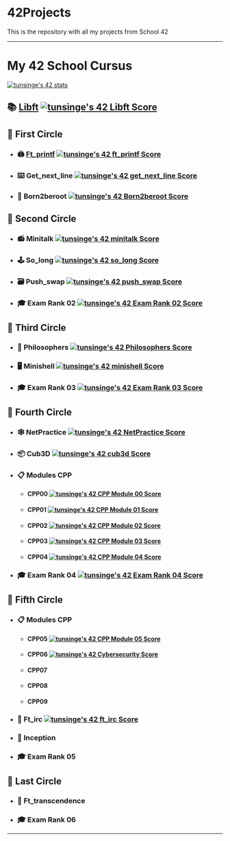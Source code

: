 # 42Projects
This is the repository with all my projects from School 42

---
# My 42 School Cursus

<a href="https://profile.intra.42.fr/users/tunsinge">
  <img align="center" src="https://badge42.vercel.app/api/v2/clj5fwpk3001109mkds91eu8r/stats?cursusId=21&coalitionId=333" alt="tunsinge's 42 stats"/>
</a>

## 📚 [Libft](https://github.com/TheFoxan12/42Libft) [![tunsinge's 42 Libft Score](https://badge42.vercel.app/api/v2/clj5fwpk3001109mkds91eu8r/project/2859444)](https://projects.intra.42.fr/42cursus-libft/tunsinge)

## 📘 First Circle
* ### 🖨 [Ft_printf](https://github.com/TheFoxan12/42Ft_printf) [![tunsinge's 42 ft_printf Score](https://badge42.vercel.app/api/v2/clj5fwpk3001109mkds91eu8r/project/2871147)](https://projects.intra.42.fr/42cursus-ft_printf/tunsinge)
* ### ⌨️ Get_next_line [![tunsinge's 42 get_next_line Score](https://badge42.vercel.app/api/v2/clj5fwpk3001109mkds91eu8r/project/2871148)](https://projects.intra.42.fr/42cursus-get_next_line/tunsinge)
* ### 💾 Born2beroot [![tunsinge's 42 Born2beroot Score](https://badge42.vercel.app/api/v2/clj5fwpk3001109mkds91eu8r/project/2881196)](https://projects.intra.42.fr/born2beroot/tunsinge)

## 📗 Second Circle
* ### 📻 Minitalk [![tunsinge's 42 minitalk Score](https://badge42.vercel.app/api/v2/clj5fwpk3001109mkds91eu8r/project/2911311)](https://projects.intra.42.fr/minitalk/tunsinge)
* ### 🕹 So_long [![tunsinge's 42 so_long Score](https://badge42.vercel.app/api/v2/clj5fwpk3001109mkds91eu8r/project/2894369)](https://projects.intra.42.fr/so_long/tunsinge)
* ### 🗃 Push_swap [![tunsinge's 42 push_swap Score](https://badge42.vercel.app/api/v2/clj5fwpk3001109mkds91eu8r/project/2914139)](https://projects.intra.42.fr/42cursus-push_swap/tunsinge)
* ### 🎓 Exam Rank 02 [![tunsinge's 42 Exam Rank 02 Score](https://badge42.vercel.app/api/v2/clj5fwpk3001109mkds91eu8r/project/2899722)](https://projects.intra.42.fr/exam-rank-02/tunsinge)

## 📒 Third Circle
* ### 🍴 Philosophers [![tunsinge's 42 Philosophers Score](https://badge42.vercel.app/api/v2/clj5fwpk3001109mkds91eu8r/project/2927894)](https://projects.intra.42.fr/42cursus-philosophers/tunsinge)
* ### 🖥 Minishell [![tunsinge's 42 minishell Score](https://badge42.vercel.app/api/v2/clj5fwpk3001109mkds91eu8r/project/2992703)](https://projects.intra.42.fr/42cursus-minishell/tunsinge)
* ### 🎓 Exam Rank 03 [![tunsinge's 42 Exam Rank 03 Score](https://badge42.vercel.app/api/v2/clj5fwpk3001109mkds91eu8r/project/2988135)](https://projects.intra.42.fr/exam-rank-03/tunsinge)

## 📙 Fourth Circle
* ### 🕸 NetPractice [![tunsinge's 42 NetPractice Score](https://badge42.vercel.app/api/v2/clj5fwpk3001109mkds91eu8r/project/3064800)](https://projects.intra.42.fr/netpractice/tunsinge)
* ### 📦 Cub3D [![tunsinge's 42 cub3d Score](https://badge42.vercel.app/api/v2/clj5fwpk3001109mkds91eu8r/project/3081587)](https://projects.intra.42.fr/cub3d/tunsinge)
* ### 📋 Modules CPP
  - #### CPP00  [![tunsinge's 42 CPP Module 00 Score](https://badge42.vercel.app/api/v2/clj5fwpk3001109mkds91eu8r/project/3076838)](https://projects.intra.42.fr/cpp-module-00/tunsinge)
  - #### CPP01  [![tunsinge's 42 CPP Module 01 Score](https://badge42.vercel.app/api/v2/clj5fwpk3001109mkds91eu8r/project/3081438)](https://projects.intra.42.fr/cpp-module-01/tunsinge) 
  - #### CPP02  [![tunsinge's 42 CPP Module 02 Score](https://badge42.vercel.app/api/v2/clj5fwpk3001109mkds91eu8r/project/3093463)](https://projects.intra.42.fr/cpp-module-02/tunsinge)
  - #### CPP03  [![tunsinge's 42 CPP Module 03 Score](https://badge42.vercel.app/api/v2/clj5fwpk3001109mkds91eu8r/project/3112930)](https://projects.intra.42.fr/cpp-module-03/tunsinge)
  - #### CPP04  [![tunsinge's 42 CPP Module 04 Score](https://badge42.vercel.app/api/v2/clj5fwpk3001109mkds91eu8r/project/3127262)](https://projects.intra.42.fr/cpp-module-04/tunsinge)
* ### 🎓 Exam Rank 04 [![tunsinge's 42 Exam Rank 04 Score](https://badge42.vercel.app/api/v2/clj5fwpk3001109mkds91eu8r/project/3111939)](https://github.com/JaeSeoKim/badge42)

## 📕 Fifth Circle
* ### 📋 Modules CPP
  - #### CPP05 [![tunsinge's 42 CPP Module 05 Score](https://badge42.vercel.app/api/v2/clj5fwpk3001109mkds91eu8r/project/3131952)](https://github.com/JaeSeoKim/badge42)
  - #### CPP06 [![tunsinge's 42 Cybersecurity Score](https://badge42.vercel.app/api/v2/clj5fwpk3001109mkds91eu8r/project/3092305)](https://github.com/JaeSeoKim/badge42)
  - #### CPP07
  - #### CPP08
  - #### CPP09
* ### 📡 Ft_irc [![tunsinge's 42 ft_irc Score](https://badge42.vercel.app/api/v2/clj5fwpk3001109mkds91eu8r/project/3130101)](https://github.com/JaeSeoKim/badge42)
* ### 📝 Inception
* ### 🎓 Exam Rank 05

## 📓 Last Circle
* ### 🚀 Ft_transcendence
* ### 🎓 Exam Rank 06
---
